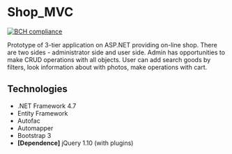 # Shop_MVC
[![BCH compliance](https://bettercodehub.com/edge/badge/YaroslavPolishchuk/Shop_MVC?branch=master)](https://bettercodehub.com/)


Prototype of 3-tier application on ASP.NET providing on-line shop.
There are two sides - administrator side and user side. Admin has opportunities to make CRUD operations with all objects. User can add 
search goods by filters, look information about with photos, make operations with cart.

## Technologies
- .NET Framework 4.7
- Entity Framework 
- Autofac
- Automapper
- Bootstrap 3
- **[Dependence]** jQuery 1.10 (with plugins)
